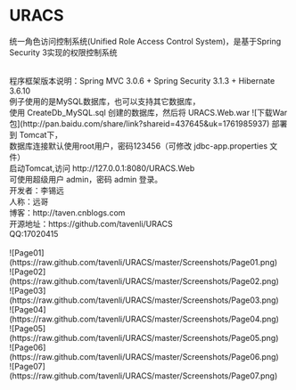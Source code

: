 URACS
=====

统一角色访问控制系统(Unified Role Access Control System)，是基于Spring Security 3实现的权限控制系统

<br/>
程序框架版本说明：Spring MVC 3.0.6 + Spring Security 3.1.3 + Hibernate 3.6.10

<br/>
例子使用的是MySQL数据库，也可以支持其它数据库，
<br/>
使用 CreateDb_MySQL.sql 创建的数据库，然后将 URACS.Web.war ![下载War包](http://pan.baidu.com/share/link?shareid=437645&uk=1761985937) 部署到 Tomcat下，
<br/>
数据库连接默认使用root用户，密码123456（可修改 jdbc-app.properties 文件）
<br/>
启动Tomcat,访问 http://127.0.0.1:8080/URACS.Web
<br/>
可使用超级用户 admin，密码 admin 登录。

<br/>
开发者：李锡远
<br/>
人称：远哥
<br/>
博客：http://taven.cnblogs.com
<br/>
开源地址：https://github.com/tavenli/URACS
<br/>
QQ:17020415
<br/>



<br/>
![Page01](https://raw.github.com/tavenli/URACS/master/Screenshots/Page01.png)

<br/>
![Page02](https://raw.github.com/tavenli/URACS/master/Screenshots/Page02.png)

<br/>
![Page03](https://raw.github.com/tavenli/URACS/master/Screenshots/Page03.png)

<br/>
![Page04](https://raw.github.com/tavenli/URACS/master/Screenshots/Page04.png)

<br/>
![Page05](https://raw.github.com/tavenli/URACS/master/Screenshots/Page05.png)

<br/>
![Page06](https://raw.github.com/tavenli/URACS/master/Screenshots/Page06.png)

<br/>
![Page07](https://raw.github.com/tavenli/URACS/master/Screenshots/Page07.png)

<br/>



